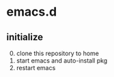 # emacs.d
## initialize

0. clone this repository to home
0. start emacs and auto-install pkg
0. restart emacs
